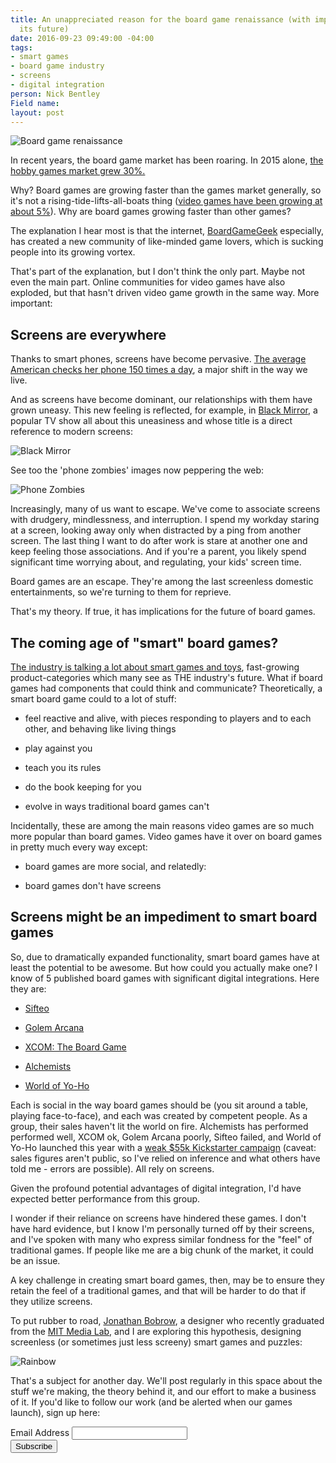 ```yaml
---
title: An unappreciated reason for the board game renaissance (with implications for
  its future)
date: 2016-09-23 09:49:00 -04:00
tags:
- smart games
- board game industry
- screens
- digital integration
person: Nick Bentley
Field name: 
layout: post
---
```


![Board game renaissance](https://siteleaf-img.global.ssl.fastly.net/U7P34qsY3vyo1I0QCizdffKjKCk=/fit-in/297x297/filters:dpr(2):quality(60):frames(0)/https://siteleaf-cdn.s3.amazonaws.com/57e500c951359653028d3f3c/assets/57e5364f51359653028d3f47.jpg)

In recent years, the board game market has been roaring. In 2015 alone, [the hobby games market grew 30%.](http://icv2.com/articles/news/view/35150/hobby-games-market-nearly-1-2-billion)

Why? Board games are growing faster than the games market generally, so it's not a rising-tide-lifts-all-boats thing ([video games have been growing at about 5%](https://newzoo.com/insights/articles/global-games-market-reaches-99-6-billion-2016-mobile-generating-37/)). Why are board games growing faster than other games?

The explanation I hear most is that the internet, [BoardGameGeek](https://www.boardgamegeek.com/) especially, has created a new community of like-minded game lovers, which is sucking people into its growing vortex.

That's part of the explanation, but I don't think the only part. Maybe not even the main part. Online communities for video games have also exploded, but that hasn't driven video game growth in the same way. More important:

## Screens are everywhere

Thanks to smart phones, screens have become pervasive. [The average American checks her phone 150 times a day](https://www.textrequest.com/blog/americans-check-their-cell-phones-150-times-a-day/), a major shift in the way we live.

And as screens have become dominant, our relationships with them have grown uneasy. This new feeling is reflected, for example, in [Black Mirror](https://en.wikipedia.org/wiki/Black_Mirror_(TV_series)), a popular TV show all about this uneasiness and whose title is a direct reference to modern screens:

![Black Mirror](https://siteleaf-img.global.ssl.fastly.net/LYxw5Vqbt7XiO_h98m_eyvF_7EY=/fit-in/297x297/filters:dpr(2):quality(60):frames(0)/https://siteleaf-cdn.s3.amazonaws.com/57e500c951359653028d3f3c/assets/57e5389551359653005fee90.jpg)

See too the 'phone zombies' images now peppering the web:

![Phone Zombies](https://siteleaf-img.global.ssl.fastly.net/dQiLtpDtk-tY8aT6hUf1_roL95U=/fit-in/297x297/filters:dpr(2):quality(60):frames(0)/https://siteleaf-cdn.s3.amazonaws.com/57e500c951359653028d3f3c/assets/57e5390051359652e82f6624.jpg)

Increasingly, many of us want to escape. We've come to associate screens with drudgery, mindlessness, and interruption. I spend my workday staring at a screen, looking away only when distracted by a ping from another screen. The last thing I want to do after work is stare at another one and keep feeling those associations. And if you're a parent, you likely spend significant time worrying about, and regulating, your kids' screen time.

Board games are an escape. They're among the last screenless domestic entertainments, so we're turning to them for reprieve.

That's my theory. If true, it has implications for the future of board games.

## The coming age of "smart" board games?

[The industry is talking a lot about smart games and toys](https://www.theguardian.com/technology/2016/sep/22/digital-children-smart-toys-technology), fast-growing product-categories which many see as THE industry's future. What if board games had components that could think and communicate? Theoretically, a smart board game could to a lot of stuff:

* feel reactive and alive, with pieces responding to players and to each other, and behaving like living things

* play against you

* teach you its rules

* do the book keeping for you

* evolve in ways traditional board games can't

Incidentally, these are among the main reasons video games are so much more popular than board games. Video games have it over on board games in pretty much every way except:

* board games are more social, and relatedly:

* board games don't have screens

## Screens might be an impediment to smart board games

So, due to dramatically expanded functionality, smart board games have at least the potential to be awesome. But how could you actually make one? I know of 5 published board games with significant digital integrations. Here they are:

* [Sifteo](https://www.amazon.com/Sifteo-Cubes-Intelligent-System-Newest/dp/B008X0ACP2)

* [Golem Arcana](http://golemarcana.com/)

* [XCOM: The Board Game](https://boardgamegeek.com/boardgame/163602/xcom-board-game)

* [Alchemists](https://boardgamegeek.com/boardgame/161970/alchemists)

* [World of Yo-Ho](http://yoho.io/english/index.html)

Each is social in the way board games should be (you sit around a table, playing face-to-face), and each was created by competent people. As a group, their sales haven't lit the world on fire. Alchemists has performed performed well, XCOM ok, Golem Arcana poorly, Sifteo failed, and World of Yo-Ho launched this year with a [weak $55k Kickstarter campaign](https://www.kickstarter.com/projects/iello/world-of-yo-ho/description) (caveat: sales figures aren't public, so I've relied on inference and what others have told me - errors are possible). All rely on screens.

Given the profound potential advantages of digital integration, I'd have expected better performance from this group.

I wonder if their reliance on screens have hindered these games. I don't have hard evidence, but I know I'm personally turned off by their screens, and I've spoken with many who express similar fondness for the "feel" of traditional games. If people like me are a big chunk of the market, it could be an issue.

A key challenge in creating smart board games, then, may be to ensure they retain the feel of a traditional games, and that will be harder to do that if they utilize screens.

To put rubber to road, [Jonathan Bobrow](http://cargo.jonathanbobrow.com/), a designer who recently graduated from the [MIT Media Lab](https://www.media.mit.edu/), and I are exploring this hypothesis, designing screenless (or sometimes just less screeny) smart games and puzzles:

![Rainbow](http://move38.com/attic/gifs/rainbow_01.gif)

That's a subject for another day. We'll post regularly in this space about the stuff we're making, the theory behind it, and our effort to make a business of it. If you'd like to follow our work (and be alerted when our games launch), sign up here:

<!-- Begin MailChimp Signup Form -->
<link href="//cdn-images.mailchimp.com/embedcode/classic-10_7.css" rel="stylesheet" type="text/css">
<style type="text/css">
\#mc_embed_signup{background:#fff; padding:0 10px 0 0px; margin:0 0 20px 0; max-width:300px; clear:left;}
</style>
<div id="mc_embed_signup">
<form action="//automatiles.us14.list-manage.com/subscribe/post?u=7857fa104de3ffc5bbe78d94c&id=c82a234f7c" method="post" id="mc-embedded-subscribe-form" name="mc-embedded-subscribe-form" class="validate" target="_blank" novalidate>
<div id="mc_embed_signup_scroll">
<div class="mc-field-group">
<label for="mce-EMAIL">Email Address</label>
<input type="email" value="" name="EMAIL" class="required email" id="mce-EMAIL">
</div>
<div id="mce-responses" class="clear">
<div class="response" id="mce-error-response" style="display:none"></div>
<div class="response" id="mce-success-response" style="display:none"></div>
</div>    <!-- real people should not fill this in and expect good things - do not remove this or risk form bot signups-->
<div style="position: absolute; left: -5000px;" aria-hidden="true"><input type="text" name="b_7857fa104de3ffc5bbe78d94c_c82a234f7c" tabindex="-1" value=""></div>
<div class="clear"><input type="submit" value="Subscribe" name="subscribe" id="mc-embedded-subscribe" class="button"></div>
</div>
</form>
</div>
<script type='text/javascript' src='//s3.amazonaws.com/downloads.mailchimp.com/js/mc-validate.js'></script><script type='text/javascript'>(function($) {window.fnames = new Array(); window.ftypes = new Array();fnames\[0\]='EMAIL';ftypes\[0\]='email';fnames\[1\]='FNAME';ftypes\[1\]='text';fnames\[2\]='LNAME';ftypes\[2\]='text';}(jQuery));var $mcj = jQuery.noConflict(true);</script>
<!--End mc_embed_signup-->
